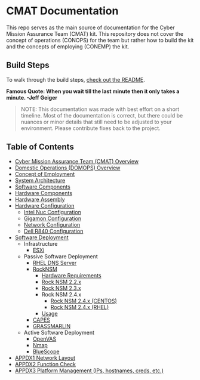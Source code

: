 # CMAT Documentation

This repo serves as the main source of documentation for the Cyber Mission Assurance Team (CMAT) kit. This repository does not cover the concept of operations (CONOPS) for the team but rather how to build the kit and the concepts of employing (CONEMP) the kit.

## Build Steps
To walk through the build steps, [check out the README](./topics/README.md).

  **Famous Quote: When you wait till the last minute then it only takes a minute. -Jeff Geiger**

> NOTE: This documentation was made with best effort on a short timeline. Most of the documentation is correct, but there could be nuances or minor details that still need to be adjusted to your environment. Please contribute fixes back to the project.  

## Table of Contents

- [Cyber Mission Assurance Team (CMAT) Overview](./topics/cmat-overview.md)
- [Domestic Operations (DOMOPS) Overview](./topics/domops-overview.md)
- [Concept of Employment](./topics/cmat-conemp.md)
- [System Architecture](./topics/system-architecture.md)
- [Software Components](./topics/software-components.md)
- [Hardware Components](./topics/hardware-components.md)
- [Hardware Assembly](./topics/hardware-assembly.md)
- [Hardware Configuration](./topics/hardware-configuration.md)
    - [Intel Nuc Configuration](nuc/README.md)
    - [Gigamon Configuration](gigamon/README.md)
    - [Network Configuration](network/README.md)
    - [Dell R840 Configuration](dell/README.md)
- [Software Deployment](./topics/software-deployment.md)
    - Infrastructure
        - [ESXi](vmware/README.md)
    - Passive Software Deployment
        - [RHEL DNS Server](./dns/README.md)
        - [RockNSM](./rocknsm/README.md)
          - [Hardware Requirements](rocknsm-requirements.md)
          - [Rock NSM 2.2.x](./topics/rocknsm2-2-0/README.md)
          - [Rock NSM 2.3.x](./topics/rocknsm2-3-0/README.md)
          - Rock NSM 2.4.x
            - [Rock NSM 2.4.x (CENTOS)](./topics/rocknsm2-4-0/CENTOS/README.md)
            - [Rock NSM 2.4.x (RHEL)](./topics/rocknsm2-4-0/RHEL/README.md)
          - [Usage](rocknsm-usage.md)
        - [CAPES](./capes/README.md)
        - [GRASSMARLIN](./grassmarlin/README.md)
    - Active Software Deployment
        - [OpenVAS](./openvas/README.md)
        - [Nmap](./nmap/README.md)
        - [BlueScope](./bluescope/README.md)
- [APPDX1 Network Layout](./topics/network/network-layout.md)
- [APPDX2 Function Check](./topics/function-check.md)
- [APPDX3 Platform Management (IPs, hostnames, creds, etc.)](./topics/platform-management.md)
